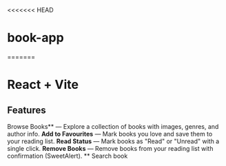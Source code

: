 <<<<<<< HEAD
# book-app
=======
# React + Vite
##  Features

Browse Books** — Explore a collection of books with images, genres, and author info.
 **Add to Favourites** — Mark books you love and save them to your reading list.
 **Read Status** — Mark books as "Read" or "Unread" with a single click.
**Remove Books** — Remove books from your reading list with confirmation (SweetAlert).
** Search book

